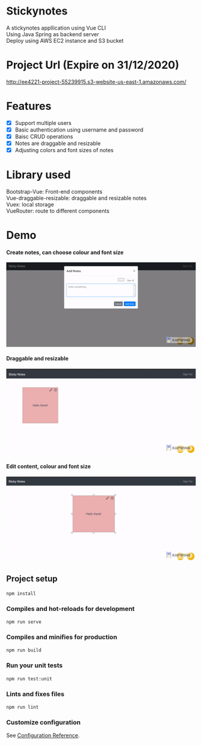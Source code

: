 # Stickynotes

A stickynotes appllication using Vue CLI  
Using Java Spring as backend server  
Deploy using AWS EC2 instance and S3 bucket  

# Project Url (Expire on 31/12/2020)
http://ee4221-project-55239915.s3-website-us-east-1.amazonaws.com/

# Features
- [x] Support multiple users  
- [x] Basic authentication using username and password  
- [x] Baisc CRUD operations  
- [x] Notes are draggable and resizable  
- [x] Adjusting colors and font sizes of notes  

# Library used
Bootstrap-Vue: Front-end components   
Vue-draggable-resizable: draggable and resizable notes  
Vuex: local storage  
VueRouter: route to different components  

# Demo
#### Create notes, can choose colour and font size
<img src="https://github.com/howk829/EE4216-StickyNotes/blob/main/ezgif-6-8d816d1c0b40.gif">  

#### Draggable and resizable
<img src="https://github.com/howk829/EE4216-StickyNotes/blob/main/ezgif-6-a6e17ee3fc40.gif">  
 
#### Edit content, colour and font size
<img src="https://github.com/howk829/EE4216-StickyNotes/blob/main/ezgif-6-a9e058de4f65.gif">


## Project setup
```
npm install
```

### Compiles and hot-reloads for development
```
npm run serve
```

### Compiles and minifies for production
```
npm run build
```

### Run your unit tests
```
npm run test:unit
```

### Lints and fixes files
```
npm run lint
```

### Customize configuration
See [Configuration Reference](https://cli.vuejs.org/config/).

